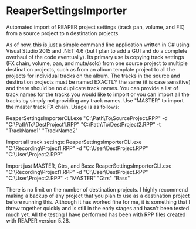 # ReaperSettingsImporter
Automated import of REAPER project settings (track pan, volume, and FX) from a source project to n destination projects.

As of now, this is just a simple command line application written in C# using Visual Studio 2015 and .NET 4.6 (but I plan to add a GUI and do a complete overhaul of the code eventually). Its primary use is copying track settings (FX chain, volume, pan, and mute/solo) from one source project to multiple destination projects,
such as from an album template project to all the projects for individual tracks on the album. The tracks in the source and destination
projects must be named EXACTLY the same (it is case sensitive) and there should be no duplicate track names. 
You can provide a list of track names for the tracks you would like to import or you can import all the tracks by simply not providing 
any track names. Use "MASTER" to import the master track FX chain. Usage is as follows:

ReaperSettingsImporterCLI.exe "C:\Path\To\SourceProject.RPP" -d "C:\Path\To\DestProject1.RPP" "C:\Path\To\DestProject2.RPP" -t "TrackName1" "TrackName2"

Import all track settings:
ReaperSettingsImporterCLI.exe "C:\Recording\Project1.RPP" -d "C:\User\DestProject.RPP" "C:\User\Project2.RPP"

Import just MASTER, Gtrs, and Bass:
ReaperSettingsImporterCLI.exe "C:\Recording\Project1.RPP" -d "C:\User\DestProject.RPP" "C:\User\Project2.RPP" -t "MASTER" "Gtrs" "Bass"

There is no limit on the number of destination projects. I highly recommend making a backup of any project that you plan to use as a destination project before running this. Although it has worked
fine for me, it is something that I threw together quickly and is still in the early stages and hasn't been tested much yet. All the 
testing I have performed has been with RPP files created with REAPER version 5.28.
